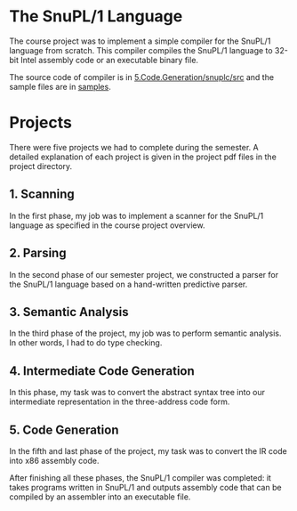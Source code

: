 # The SnuPL/1 Language

The course project was to implement a simple compiler for the SnuPL/1 language from scratch. This compiler compiles the SnuPL/1 language to 32-bit Intel assembly code or an executable binary file.

The source code of compiler is in [5.Code.Generation/snuplc/src](https://github.com/hyunjin95/snu-compilers-2016/tree/master/5.Code.Generation/snuplc/src) and the sample files are in [samples](https://github.com/hyunjin95/snu-compilers-2016/tree/master/samples).

# Projects
There were five projects we had to complete during the semester. A detailed explanation of each project is given in the project pdf files in the project directory.

## 1. Scanning
In the first phase, my job was to implement a scanner for the SnuPL/1 language as specified in the course project overview.

## 2. Parsing
In the second phase of our semester project, we constructed a parser for the SnuPL/1 language based on a hand-written predictive parser.

## 3. Semantic Analysis
In the third phase of the project, my job was to perform semantic analysis. In other words, I had to do type checking.

## 4. Intermediate Code Generation
In this phase, my task was to convert the abstract syntax tree into our intermediate representation in the three-address code form.

## 5. Code Generation
In the fifth and last phase of the project, my task was to convert the IR code into x86 assembly code.

After finishing all these phases, the SnuPL/1 compiler was completed: it takes programs written in SnuPL/1 and outputs assembly code that can be compiled by an assembler into an executable file.
